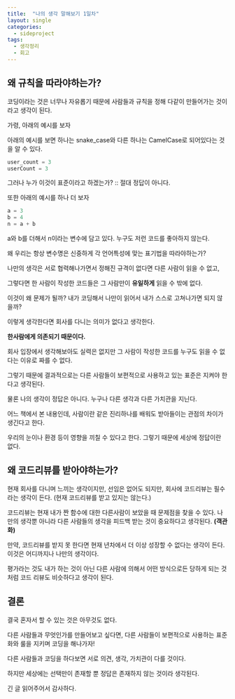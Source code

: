 ```yaml
---
title:  "나의 생각 말해보기 1일차"
layout: single
categories:
  - sideproject
tags:
  - 생각정리
  - 회고
---
```


## 왜 규칙을 따라야하는가?
코딩이라는 것은 너무나 자유롭기 때문에 사람들과 규칙을 정해 다같이 만들어가는 것이라고 생각이 된다.

가령, 아래의 예시를 보자

아래의 예시를 보면 하나는 snake_case와 다른 하나는 CamelCase로 되어있다는 것을 알 수 있다.

```python
user_count = 3
userCount = 3
```

그러나 누가 이것이 표준이라고 하겠는가? :: 절대 정답이 아니다.

또한 아래의 예시를 하나 더 보자

```python
a = 3
b = 4
n = a + b
```

a와 b를 더해서 n이라는 변수에 담고 있다. 누구도 저런 코드를 좋아하지 않는다.

왜 우리는 항상 변수명은 신중하게 각 언어특성에 맞는 표기법을 따라야하는가?

나만의 생각은 서로 협력해나가면서 정해진 규격이 없다면 다른 사람이 읽을 수 없고,

그렇다면 한 사람이 작성한 코드들은 그 사람만이 **유일하게** 읽을 수 밖에 없다.

이것이 왜 문제가 될까? 내가 코딩해서 나만이 읽어서 내가 스스로 고쳐나가면 되지 않을까?

이렇게 생각한다면 회사를 다니는 의미가 없다고 생각한다.

**한사람에게 의존되기 때문이다.** 

회사 입장에서 생각해보아도 실력은 없지만 그 사람이 작성한 코드를 누구도 읽을 수 없다는 이유로 짜를 수 없다.

그렇기 때문에 결과적으로는 다른 사람들이 보편적으로 사용하고 있는 표준은 지켜야 한다고 생각된다.

물론 나의 생각이 정답은 아니다. 누구나 다른 생각과 다른 가치관을 지닌다.

어느 책에서 본 내용인데, 사람이란 같은 진리하나를 배워도 받아들이는 관점의 차이가 생긴다고 한다.

우리의 눈이나 환경 등이 영향을 끼칠 수 있다고 한다. 그렇기 때문에 세상에 정답이란 없다.

## 왜 코드리뷰를 받아야하는가?
현재 회사를 다니며 느끼는 생각이지만, 선임은 없어도 되지만, 회사에 코드리뷰는 필수라는 생각이 든다. (현재 코드리뷰를 받고 있지는 않는다.)

코드리뷰는 현재 내가 짠 함수에 대한 다른사람이 보았을 때 문제점을 찾을 수 있다. 나만의 생각뿐 아니라 다른 사람들의 생각을 피드백 받는 것이 중요하다고 생각된다. **(객관화)**

만약, 코드리뷰를 받지 못 한다면 현재 년차에서 더 이상 성장할 수 없다는 생각이 든다. 이것은 어디까지나 나만의 생각이다.

평가라는 것도 내가 하는 것이 아닌 다른 사람에 의해서 어떤 방식으로든 당하게 되는 것처럼 코드 리뷰도 비슷하다고 생각이 된다.

## 결론
결국 혼자서 할 수 있는 것은 아무것도 없다.

다른 사람들과 무엇인가를 만들어보고 싶다면, 다른 사람들이 보편적으로 사용하는 표준화와 룰을 지키며 코딩을 해나가자!

다른 사람들과 코딩을 하다보면 서로 의견, 생각, 가치관이 다를 것이다.

하지만 세상에는 선택만이 존재할 뿐 정답은 존재하지 않는 것이라 생각된다.

긴 글 읽어주어서 감사하다.
